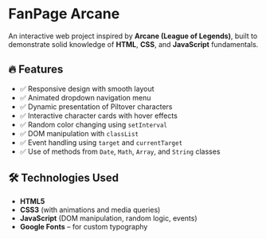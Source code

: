 # FanPage Arcane

An interactive web project inspired by **Arcane (League of Legends)**, built to demonstrate solid knowledge of **HTML**, **CSS**, and **JavaScript** fundamentals.

## 🔥 Features

- ✅ Responsive design with smooth layout
- ✅ Animated dropdown navigation menu
- ✅ Dynamic presentation of Piltover characters
- ✅ Interactive character cards with hover effects
- ✅ Random color changing using `setInterval`
- ✅ DOM manipulation with `classList`
- ✅ Event handling using `target` and `currentTarget`
- ✅ Use of methods from `Date`, `Math`, `Array`, and `String` classes

## 🛠️ Technologies Used

- **HTML5**
- **CSS3** (with animations and media queries)
- **JavaScript** (DOM manipulation, random logic, events)
- **Google Fonts** – for custom typography
